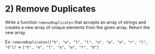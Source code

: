 # 2) Remove Duplicates

Write a function `removeDuplicates` that accepts an array of strings and creates a new array of unique elements from the given array. Return the new array.

Ex:
`removeDuplicates(["h", "e", "l", "l", "o", "w", "o", "r", "l", "d"])` -> `["h", "e", "l", "o", "w", "r", "d"]`
